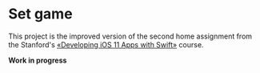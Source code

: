 # Set game

This project is the improved version of the second home assignment from the Stanford's [«Developing iOS 11 Apps with Swift»](https://itunes.apple.com/us/course/developing-ios-11-apps-with-swift/id1309275316) course.

**Work in progress**
